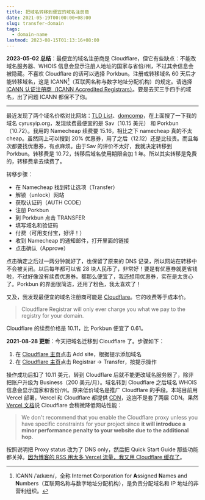 ```yaml
---
title: 把域名转移到便宜的域名注册商
date: 2021-05-19T00:00:00+08:00
slug: transfer-domain
tags:
  - domain-name
lastmod: 2023-08-15T01:13:16+08:00
---
```


**2023-05-02 总结**：最便宜的域名注册商是 Cloudflare，但它有些缺点：不能改域名服务器、WHOIS 信息会显示注册人地址的国家与省份/州，不过其余信息会被隐藏。不喜欢 Cloudflare 的话可以选择 Porkbun。注册或转移域名 60 天后才能转移域名，这是 ICANN[^icann]（互联网名称与数字地址分配机构）的规定。请选择 [ICANN 认证注册商（ICANN Accredited Registrars）](https://www.icann.org/en/accredited-registrars)。要是去买三手四手的域名，出了问题 ICANN 都保不了你。

[^icann]: ICANN /ˈaɪkæn/，全称 **I**nternet **C**orporation for **A**ssigned **N**ames and **N**umbers（互联网名称与数字地址分配机构），是负责分配域名和 IP 地址的非营利组织。

---

最近发现了两个域名价格对比网站：[TLD List](https://tld-list.com/)、[domcomp](https://www.domcomp.com/)，在上面搜了一下我的域名 cyrusyip.org，发现续费最便宜的是 Sav（10.15 美元） 和 Porkbun（10.72）。我用的 Namecheap 续费要 15.16，相比之下 namecheap 真的不太 cheap。虽然网上可以搜到 20% 优惠券，用了之后（12.12）还是比较贵。而且每次都要找优惠券，有点麻烦。由于Sav 的评价不太好，我就决定转移到 Porkbun。转移费是 10.72，转移后域名使用期限会加 1 年。所以其实转移是免费的，转移费拿去续费了。

转移步骤：

- 在 Namecheap 找到转让选项（Transfer）
- 解锁（unlock）网站
- 获取认证码（AUTH CODE）
- 注册 Porkbun
- 到 Porkbun 点击 TRANSFER
- 填写域名和验证码
- 付费（可用支付宝，好评！）
- 收到 Namecheap 的通知邮件，打开里面的链接
- 点击确认（Approve）

点击确定之后过一两分钟就好了，也保留了原来的 DNS 记录，所以网站在转移中不会被关闭。以后每年都可以省 28 块人民币了，非常好！要是有优惠券就更省钱啦，不过好像没有续费优惠券。都那么便宜了，我还想用优惠券，实在是太贪心了。Porkbun 的界面很简洁，还用了粉色，我太喜欢了！

又及，我发现最便宜的域名注册商可能是 [Cloudflare](https://www.cloudflare.com/products/registrar/)。它的收费等于成本价。

> Cloudflare Registrar will only ever charge you what we pay to the registry for your domain.

Cloudflare 的续费价格是 10.11，比 Porkbun 便宜了 0.61。

**2021-08-28 更新**：今天把域名迁移到 Cloudflare 了。步骤如下：

1. 在 [Cloudflare 主页](https://dash.cloudflare.com/)点击 Add site，根据提示添加域名
1. 在 [Cloudflare 主页](https://dash.cloudflare.com/)点击 Registrar -> Transfer，按提示操作

操作成功后扣了 10.11 美元，转到 Cloudflare 后就不能更改域名服务器了，除非把账户升级为 Business（200 美元/月）。域名转到 Cloudflare 之后域名 WHOIS 信息会显示国家和省份/州。原来低价域名是推广 Cloudflare 的手段。本站目前用 Vercel 部署，Vercel 和 Cloudflare 都提供 [CDN](https://zh.wikipedia.org/wiki/%E5%85%A7%E5%AE%B9%E5%82%B3%E9%81%9E%E7%B6%B2%E8%B7%AF)，这岂不是套了两层 CDN。果然 [Vercel 文档](https://vercel.com/support/articles/using-cloudflare-with-vercel)说 Cloudflare 会稍微降低网站性能：

> We don't recommend that you enable the Cloudflare proxy unless you have specific constraints for your project since **it will introduce a minor performance penalty to your website due to the additional hop**.

按照说明把 Proxy status 改为了 DNS only，然后把 Quick Start Guide 那些功能都关掉。[因为博客的 RSS 用太多 Vercel 流量，我又用 Cloudflare 缓存了](/zh-cn/posts/2022/11/22/cache-rss-with-cloudflare/)。
